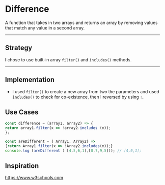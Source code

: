 # Difference

A function that takes in two arrays and returns
an array by removing values that match any value in a second array.

---

## Strategy

I chose to use built-in array `filter()` and `includes()` methods.

---

## Implementation

- I used `filter()` to create a new array from two the parameters and used `includes()`
  to check for co-existence, then I reversed by using `!`.

## Use Cases

```js
const difference = (array1, array2) => {
return array1.filter(x => !array2.includes (x));
};

const areDifferent = ( Array1, Array2) =>
{return Array1.filter(x => !Array2.includes(x));}
console.log (areDifferent ( [4,5,6,1],[8,7,9,5])); // [4,6,1];
```

## Inspiration

<https://www.w3schools.com>
